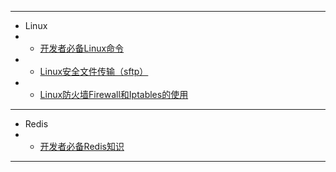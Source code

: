 

----
* Linux
* * [开发者必备Linux命令](reference/linux.md)
* * [Linux安全文件传输（sftp）](reference/linux_sftp.md)
* * [Linux防火墙Firewall和Iptables的使用](reference/linux_firewall.md)
----
* Redis
* * [开发者必备Redis知识](reference/redis.md)
----